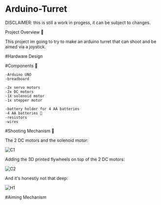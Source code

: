 # Arduino-Turret
DISCLAIMER: this is still a work in progess, it can be subject to changes.

Project Overview 🌟

This project im going to try to make an arduino turret that can shoot and be aimed via a joystick.

#Hardware Design

#Components 🔩

    -Arduino UNO
    -breadboard
    
    -2x servo motors
    -2x DC motors
    -1X solenoid motor
    -1x stepper motor

    -battery holder for 4 AA batteries
    -4 AA batteries 🤯
    -resistors
    -wires

#Shooting Mechanism 🏹

The 2 DC motors and the solenoid motor:

![C1](https://github.com/user-attachments/assets/4fb0895f-8975-4875-b22e-36c459f45e5d)

Adding the 3D printed flywheels on top of the 2 DC motors:

![C2](https://github.com/user-attachments/assets/424a8888-bc9d-47b8-bab6-f8e6463240eb)

And it's honestly not that deep:

![H1](https://github.com/user-attachments/assets/ed48cc25-6789-4606-9231-fd8a861c66b1)



#Aiming Mechanism









